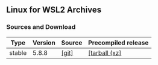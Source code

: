 ## Linux for WSL2 Archives

### Sources and Download

Type | Version | Source | Precompiled release
-----|---------|--------|--------------------
stable | 5.8.8 | [[git]](https://github.com/rmnscnce/linux-wsl2/tree/linux-5.8.y) | [[tarball (xz]](https://github.com/rmnscnce/linux-wsl2/releases/tag/v5.8.8)

